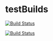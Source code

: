 # testBuilds
[![Build Status](https://travis-ci.com/mustafa-travisci/testBuilds.svg?branch=master)](https://travis-ci.com/mustafa-travisci/testBuilds)

[![Build Status](https://app.travis-ci.com/mustafa-travisci/testBuilds.svg?branch=master)](https://travis-ci.com/mustafa-travisci/testBuilds)
